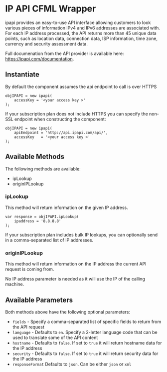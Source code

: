 # IP API CFML Wrapper

ipapi provides an easy-to-use API interface allowing customers to look various pieces of information IPv4 and IPv6 addresses are associated with. For each IP address processed, the API returns more than 45 unique data points, such as location data, connection data, ISP information, time zone, currency and security assessment data.

Full documenation from the API provider is available here: https://ipapi.com/documentation.

## Instantiate

By default the component assumes the api endpoint to call is over HTTPS

```
objIPAPI = new ipapi(
    accessKey = '<your access key >'
);
```

If your subscription plan does not include HTTPS you can specify the non-SSL endpoint when constructing the component:

```
objIPAPI = new ipapi(
    apiEndpoint = 'http://api.ipapi.com/api/',
    accessKey   = '<your access key >'
);
```

## Available Methods

The following methods are available:

* ipLookup
* originIPLookup

### ipLookup

This method will return information on the given IP address.

```
var response = objIPAPI.ipLookup(
    ipaddress = '8.8.8.8'
);
```

If your subscription plan includes bulk IP lookups, you can optionally send in a comma-separated list of IP addresses.


### originIPLookup

This method will return information on the IP address the current API request is coming from.

No IP address parameter is needed as it will use the IP of the calling machine.


## Available Parameters

Both methods above have the following optional parameters:

* `fields` - Specify a comma-separated list of specific fields to return from the API request
* `language` - Defaults to `en`. Specify a 2-letter language code that can be used to translate some of the API content
* `hostname` - Defaults to `false`. If set to `true` it will return hostname data for the IP address
* `security` - Defaults to `false`. If set to `true` it will return security data for the IP address
* `responseFormat` Defaults to `json`. Can be either `json` or `xml`